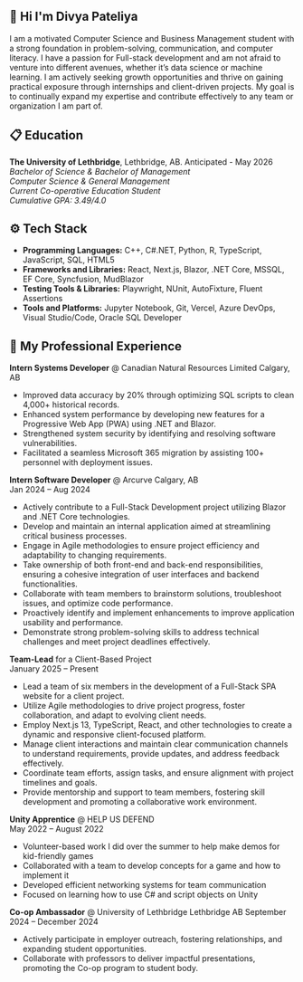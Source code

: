 ## 🤸 <a name="intro">Hi I'm Divya Pateliya</a>
  I am a motivated Computer Science and Business Management student with a strong foundation in problem-solving, communication, and computer literacy. I have a passion for Full-stack development and am not afraid to venture into different avenues, whether it’s data science or machine learning. I am actively seeking growth opportunities and thrive on gaining practical exposure through internships and client-driven projects. My goal is to continually expand my expertise and contribute effectively to any team or organization I am part of.

## <a name="introduction">📋 Education</a>
**The University of Lethbridge**, Lethbridge, AB.  Anticipated - May 2026
*Bachelor of Science & Bachelor of Management*  
*Computer Science & General Management*  
*Current Co-operative Education Student*  
*Cumulative GPA: 3.49/4.0*

## ⚙️ Tech Stack
- **Programming Languages:** C++, C#.NET, Python, R, TypeScript, JavaScript, SQL, HTML5
- **Frameworks and Libraries:** React, Next.js, Blazor, .NET Core, MSSQL, EF Core, Syncfusion, MudBlazor
- **Testing Tools & Libraries:** Playwright, NUnit, AutoFixture, Fluent Assertions
- **Tools and Platforms:** Jupyter Notebook, Git, Vercel, Azure DevOps, Visual Studio/Code, Oracle SQL Developer

## 💼 My Professional Experience
**Intern Systems Developer** @ Canadian Natural Resources Limited Calgary, AB
- Improved data accuracy by 20% through optimizing SQL scripts to clean 4,000+ historical records.
- Enhanced system performance by developing new features for a Progressive Web App (PWA) using .NET and Blazor.
- Strengthened system security by identifying and resolving software vulnerabilities.
- Facilitated a seamless Microsoft 365 migration by assisting 100+ personnel with deployment issues.

**Intern Software Developer** @ Arcurve Calgary, AB  
Jan 2024 – Aug 2024
- Actively contribute to a Full-Stack Development project utilizing Blazor and .NET Core technologies.
- Develop and maintain an internal application aimed at streamlining critical business processes.
- Engage in Agile methodologies to ensure project efficiency and adaptability to changing requirements.
- Take ownership of both front-end and back-end responsibilities, ensuring a cohesive integration of user interfaces and backend functionalities.
- Collaborate with team members to brainstorm solutions, troubleshoot issues, and optimize code performance.
- Proactively identify and implement enhancements to improve application usability and performance.
- Demonstrate strong problem-solving skills to address technical challenges and meet project deadlines effectively.

**Team-Lead** for a Client-Based Project  
January 2025 – Present
- Lead a team of six members in the development of a Full-Stack SPA website for a client project.
- Utilize Agile methodologies to drive project progress, foster collaboration, and adapt to evolving client needs.
- Employ Next.js 13, TypeScript, React, and other technologies to create a dynamic and responsive client-focused platform.
- Manage client interactions and maintain clear communication channels to understand requirements, provide updates, and address feedback effectively.
- Coordinate team efforts, assign tasks, and ensure alignment with project timelines and goals.
- Provide mentorship and support to team members, fostering skill development and promoting a collaborative work environment.

**Unity Apprentice** @ HELP US DEFEND   
May 2022 – August 2022
- Volunteer-based work I did over the summer to help make demos for kid-friendly games
- Collaborated with a team to develop concepts for a game and how to implement it
- Developed efficient networking systems for team communication
- Focused on learning how to use C# and script objects on Unity

**Co-op Ambassador** @ University of Lethbridge Lethbridge AB
September 2024 – December 2024
- Actively participate in employer outreach, fostering relationships, and expanding student opportunities.
- Collaborate with professors to deliver impactful presentations, promoting the Co-op program to student body.